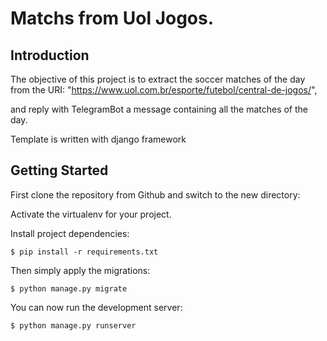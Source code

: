 # Matchs from Uol Jogos.

## Introduction

The objective of this project is to extract the soccer matches of the day from the URI: "https://www.uol.com.br/esporte/futebol/central-de-jogos/",

and reply with TelegramBot a message containing all the matches of the day.

Template is written with django framework

## Getting Started

First clone the repository from Github and switch to the new directory:
    
Activate the virtualenv for your project.
    
Install project dependencies:

    $ pip install -r requirements.txt
    
    
Then simply apply the migrations:

    $ python manage.py migrate
    

You can now run the development server:

    $ python manage.py runserver
